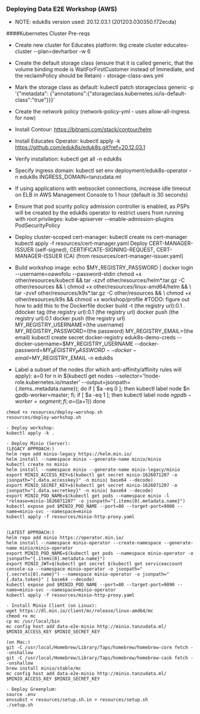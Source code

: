 ### Deploying Data E2E Workshop (AWS)

- NOTE: eduk8s version used: 20.12.03.1 
(201203.030350.f72ecda)


####Kubernetes Cluster Pre-reqs
- Create new cluster for Educates platform: tkg create cluster educates-cluster --plan=devharbor -w 6

- Create the default storage class (ensure that it is called generic, that the volume binding mode is WaitForFirstCustomer instead of Immediate, and the reclaimPolicy should be Retain) - storage-class-aws.yml

- Mark the storage class as default: kubectl patch storageclass generic -p '{"metadata": {"annotations":{"storageclass.kubernetes.io/is-default-class":"true"}}}'

- Create the network policy (network-policy-yml - uses allow-all-ingress for now)

- Install Contour: https://bitnami.com/stack/contour/helm

- Install Educates Operator: kubectl apply -k https://github.com/eduk8s/eduk8s.git?ref=20.12.03.1

- Verify installation: kubectl get all -n eduk8s

- Specify ingress domain: kubectl set env deployment/eduk8s-operator -n eduk8s INGRESS_DOMAIN=tanzudata.ml

- If using applications with websocket connections, increase idle timeout on ELB in AWS Management Console to 1 hour (default is 30 seconds)

- Ensure that pod scurity policy admission controller is enabled, as PSPs will be created by the eduk8s operator to restrict users from running with root privileges:
kube-apiserver --enable-admission-plugins PodSecurityPolicy

- Deploy cluster-scoped cert-manager:
kubectl create ns cert-manager
kubectl apply -f resources/cert-manager.yaml
Deploy CERT-MANAGER-ISSUER  (self-signed), CERTIFICATE-SIGNING-REQUEST, CERT-MANAGER-ISSUER (CA) (from resources/cert-manager-issuer.yaml)
    
- Build workshop image:
echo $MY_REGISTRY_PASSWORD | docker login --username=oawofolu --password-stdin
chmod +x other/resources/kubectl &&
    tar -xzvf other/resources/helm*.tar.gz -C other/resources && \
    chmod +x other/resources/linux-amd64/helm && \
    tar -zvxf other/resources/k9s*.tar.gz -C other/resources && \
    chmod +x other/resources/k9s &&
    chmod +x workshop/profile #TODO: figure out how to add this to the Dockerfile
docker build -t (the registry url):0.1 .
ddocker tag (the registry url):0.1 (the registry url)
docker push (the registry url):0.1
docker push (the registry url)
MY_REGISTRY_USERNAME=(the username) MY_REGISTRY_PASSWORD=(the password) MY_REGISTRY_EMAIL=(the email) kubectl create secret docker-registry eduk8s-demo-creds --docker-username=$MY_REGISTRY_USERNAME --docker-password=$MY_REGISTRY_PASSWORD --docker-email=$MY_REGISTRY_EMAIL -n eduk8s

- Label a subset of the nodes (for which anti-affinity/affinity rules will apply):
a=0
for n in $(kubectl get nodes --selector='!node-role.kubernetes.io/master' --output=jsonpath={.items..metadata.name}); do
    if [ $a -eq 0 ]; then kubectl label node $n gpdb-worker=master; fi; 
    if [ $a -eq 1 ]; then kubectl label node $n gpdb-worker=segment; fi; 
    a=$((a+1)) 
done

~~~~~~OR~~~~~~~~~~~~~~~~
chmod +x resources/deploy-worshop.sh
resources/deploy-workshop.sh

- Deploy workshop:
kubectl apply -k .

- Deploy Minio (Server):
(LEGACY APPROACH:)
helm repo add minio-legacy https://helm.min.io/
helm install --namespace minio --generate-name minio/minio
kubectl create ns minio
helm install --namespace minio --generate-name minio-legacy/minio
export MINIO_ACCESS_KEY=$(kubectl get secret minio-1626071207 -o jsonpath="{.data.accesskey}" -n minio| base64 --decode)
export MINIO_SECRET_KEY=$(kubectl get secret minio-1626071207 -o jsonpath="{.data.secretkey}" -n minio| base64 --decode)
export MINIO_POD_NAME=$(kubectl get pods --namespace minio -l "release=minio-1626071207" -o jsonpath="{.items[0].metadata.name}")
kubectl expose pod $MINIO_POD_NAME --port=80 --target-port=9000 --name=minio-svc --namespace=minio
kubectl apply -f resources/minio-http-proxy.yaml


(LATEST APPROACH:)
helm repo add minio https://operator.min.io/
helm install --namespace minio-operator --create-namespace --generate-name minio/minio-operator
export MINIO_POD_NAME=$(kubectl get pods --namespace minio-operator -o jsonpath="{.items[0].metadata.name}")
export MINIO_JWT=$(kubectl get secret $(kubectl get serviceaccount console-sa --namespace minio-operator -o jsonpath="{.secrets[0].name}") --namespace minio-operator -o jsonpath="{.data.token}" | base64 --decode)
kubectl expose pod $MINIO_POD_NAME --port=80 --target-port=9090 --name=minio-svc --namespace=minio-operator
kubectl apply -f resources/minio-http-proxy.yaml

- Install Minio Client (on Linux):
wget https://dl.min.io/client/mc/release/linux-amd64/mc
chmod +x mc
cp mc /usr/local/bin
mc config host add data-e2e-minio http://minio.tanzudata.ml/ $MINIO_ACCESS_KEY $MINIO_SECRET_KEY

(on Mac:)
git -C /usr/local/Homebrew/Library/Taps/homebrew/homebrew-core fetch --unshallow
git -C /usr/local/Homebrew/Library/Taps/homebrew/homebrew-cask fetch --unshallow
brew install minio/stable/mc
mc config host add data-e2e-minio http://minio.tanzudata.ml/ $MINIO_ACCESS_KEY $MINIO_SECRET_KEY

- Deploy Greenplum:
source .env
envsubst < resources/setup.sh.in > resources/setup.sh
./setup.sh
